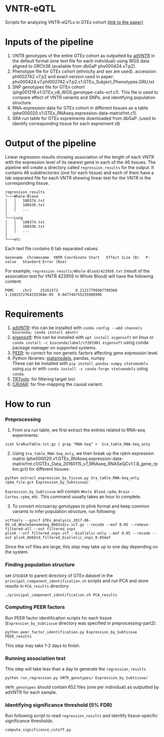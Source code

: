 # VNTR-eQTL
Scripts for analyzing VNTR-eQTLs in GTEx cohort [(link to the paper)]( https://biorxiv.org/cgi/content/short/2020.05.25.114082v1)

# Inputs of the pipeline
1. VNTR genotypes of the entire GTEx cohort as outputted by [adVNTR](https://github.com/mehrdadbakhtiari/adVNTR) in the default format (one text file for each individual) using WGS data aligned to GRCh38 (available from dbGaP phs000424.v7.p2).
2. Phenotype file for GTEx cohort (ethnicity and sex are used). accession: pht002742.v7.p2 and exact version used in paper: phs000424.v7.pht002742.v7.p2.c1.GTEx_Subject_Phenotypes.GRU.txt
3. SNP genotypes file for GTEx cohort (phg001219.v1.GTEx_v8_WGS.genotype-calls-vcf.c1). This file is used to compare effect of VNTR variants and SNPs, and identifying population structure.
4. RNA-expression data for GTEx cohort in different tissues as a table (phe000020.v1.GTEx_RNAseq.expression-data-matrixfmt.c1).
5. SRA run table for GTEx expreiments downloaded from dbGaP. (used to identify corresponding tissue for each expreiment id)

# Output of the pipeline
Linear regression results showing association of the length of each VNTR with the expression level of its nearest gene in each of the 46 tissues.
The pipeline will create a directory called `regression_results` for the output. It contains 46 subdirectories (one for each tissue) and each of them have a tab separated file for each VNTR showing linear test for the VNTR in the corresponding tissue.
```
regression_results
└───Whole-Blood
│   │   100374.txt
│   │   100436.txt
│   │   ...
│   
└───Lung
│   │   100374.txt
│   │   100436.txt
│   │   ...
│   
└───etc 
```
Each text file contains 6 tab separated values: <br>
```
Genename  Chromosome  VNTR Coordinate Start   Effect Size (B)   P-value   Standard Error (Bse)
```

For example, `regression_results/Whole-Blood/423956.txt` (result of the association test for VNTR 423956 in Whole Blood) will have the following content:
```
POMC    chr2    25161573        0.21217799507799368     1.1501572764235368e-05  0.047746755235986996
```

# Requirements
1. [adVNTR](https://github.com/mehrdadbakhtiari/adVNTR): this can be installed with `conda config --add channels bioconda; conda install advntr`
2. [eigensoft](https://github.com/DReichLab/EIG): this can be installed with `apt install eigensoft` on linux or `conda install -c bioconda/label/cf201901 eigensoft` using conda package manager on supported systems.
3. [PEER](https://github.com/PMBio/peer): to correct for non genetic factors affecting gene expression level.
4. Python libraries: [statsmodels](https://www.statsmodels.org/stable/index.html), pandas, numpy <br>
These can be installed with `pip install pandas numpy statsmodels` using `pip` or with `conda install -c conda-forge statsmodels` using `conda`.
5. [TRTools](https://github.com/gymreklab/TRTools): for filtering target loci
6. [CAVIAR](http://genetics.cs.ucla.edu/caviar/): for fine-mapping the causal variant.

# How to run
### Preprocessing
1. From sra run table, we first extract the entries related to RNA-seq experiments:
```
zcat SraRunTable.txt.gz | grep "RNA-Seq" >  Sra_table_RNA-Seq_only
```
2. Using `Sra_table_RNA-Seq_only`, we then break up the rpkm expression matrix (phe000020.v1.GTEx_RNAseq.expression-data-matrixfmt.c1/GTEx_Data_20160115_v7_RNAseq_RNASeQCv1.1.8_gene_rpkm.gct) for different tissues:
```
python extract_expression_by_tissue.py Sra_table_RNA-Seq_only rpkm_file.gct Expression_by_Subtissue/
```
`Expression_by_Subtissue` will contain `Whole Blood.rpkm`, `Brain - Cortex.rpkm`, etc. This command usually takes an hour to complete.

3. To convert microarray genotypes to plink format and keep common variants to infer population structure, run following:
```
vcftools --gzvcf GTEx_Analysis_2017-06-05_v8_WholeGenomeSeq_866Indiv.vcf.gz --recode --maf 0.05 --remove-filtered-all --out filtered_snps
plink --vcf filtered_snps.vcf --biallelic-only --maf 0.05 --recode --out plink_866Ind_filtered_biallelic_snps_0.05maf
```
Since the vcf files are large, this step may take up to one day depending on the system.

### Finding population structure
set `GTEXDIR` to parent directory of GTEx dataset in the `principal_component_identification.sh` scripts and run PCA and store results in `PCA_results` directory:
```
./principal_component_identification.sh PCA_results
```
### Computing PEER factors
Run PEER factor identification scripts for each tissue (`Expression_by_Subtissue` directory was specified in preprocessing-part2).
```
python peer_factor_identification.py Expression_by_Subtissue PEER_results
```
This step may take 1-2 days to finish.

### Running association test
This step will take less than a day to generate the `regression_results`
```
python run_regression.py VNTR_genotypes/ Expression_by_Subtissue/
```
`VNTR_genotypes` should contain 652 files (one per individual) as outputted by adVNTR for each sample.
### Identifying significance threshold (5% FDR)
Run following script to read `regression_results` and identify tissue-specific significance thresholds.
```
compute_significance_cutoff.py
```
